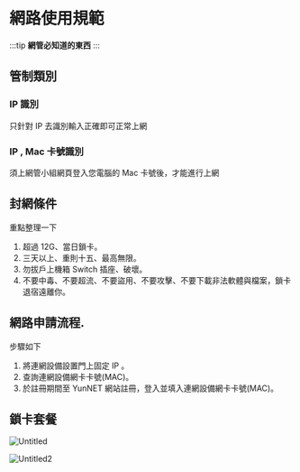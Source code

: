 # 網路使用規範

:::tip
**網管必知道的東西**
:::

## 管制類別

### IP 識別

只針對 IP 去識別輸入正確即可正常上網

### IP , Mac 卡號識別

須上網管小組網頁登入您電腦的 Mac 卡號後，才能進行上網

## 封網條件

重點整理一下

1. 超過 12G、當日鎖卡。
2. 三天以上、重則十五、最高無限。
3. 勿拔戶上機箱 Switch 插座、破壞。
4. 不要中毒、不要超流、不要盜用、不要攻擊、不要下載非法軟體與檔案，鎖卡退宿遠離你。

## 網路申請流程.

步驟如下

1. 將連網設備設置門上固定 IP 。
2. 查詢連網設備網卡卡號(MAC)。
3. 於註冊期間至 YunNET 網站註冊，登入並填入連網設備網卡卡號(MAC)。

## 鎖卡套餐

![Untitled](./1.png)

![Untitled2](./2.png)
